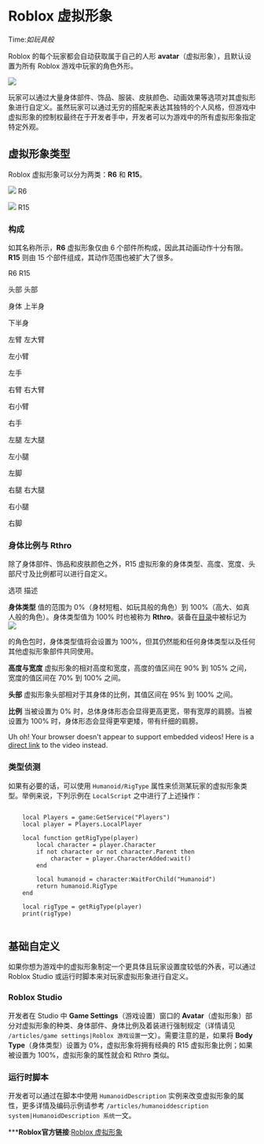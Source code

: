# Roblox 虚拟形象 
Time:<em>如玩具般</em>

Roblox 的每个玩家都会自动获取属于自己的人形 **avatar**（虚拟形象），且默认设置为所有 Roblox 游戏中玩家的角色外形。

![](https://developer.roblox.com/assets/blt6a63b94b291e70ec/Roblox-Avatars-Rthro-Lineup.jpg)

玩家可以通过大量身体部件、饰品、服装、皮肤颜色、动画效果等选项对其虚拟形象进行自定义。虽然玩家可以通过无穷的搭配来表达其独特的个人风格，但游戏中虚拟形象的控制权最终在于开发者手中，开发者可以为游戏中的所有虚拟形象指定特定外观。

## 虚拟形象类型

Roblox 虚拟形象可以分为两类：**R6** 和 **R15**。

![](https://developer.roblox.com/assets/blt5b0824ec37238468/Avatar-Type-R6.jpg) R6

![](https://developer.roblox.com/assets/blt9bbf4f91c34a24da/Avatar-Type-Rthro.jpg) R15

### 构成

如其名称所示，**R6** 虚拟形象仅由 6 个部件所构成，因此其动画动作十分有限。**R15** 则由 15 个部件组成，其动作范围也被扩大了很多。

R6
R15

头部
头部

身体
上半身

下半身

左臂
左大臂

左小臂

左手

右臂
右大臂

右小臂

右手

左腿
左大腿

左小腿

左脚

右腿
右大腿

右小腿

右脚

### 身体比例与 Rthro

除了身体部件、饰品和皮肤颜色之外，R15 虚拟形象的身体类型、高度、宽度、头部尺寸及比例都可以进行自定义。

选项 描述

**身体类型**
值的范围为 0%（身材短粗、如玩具般的角色）到 100%（高大、如真人般的角色）。身体类型值为 100% 时也被称为 **Rthro**。装备在[目录](https://www.roblox.com/catalog/?Category=4&Subcategory=37&Direction=2)中被标记为 ![](https://developer.roblox.com/assets/bltc604d13bcf308703/Rthro-Label-Small.png)

 的角色包时，身体类型值将会设置为 100%，但其仍然能和任何身体类型以及任何其他虚拟形象部件共同使用。

**高度与宽度**
虚拟形象的相对高度和宽度，高度的值区间在 90% 到 105% 之间，宽度的值区间在 70% 到 100% 之间。

**头部**
虚拟形象头部相对于其身体的比例，其值区间在 95% 到 100% 之间。

**比例**
当被设置为 0% 时，总体身体形态会显得更高更宽，带有宽厚的肩膀。当被设置为 100% 时，身体形态会显得更窄更矮，带有纤细的肩膀。

Uh oh! Your browser doesn't appear to support embedded videos! Here is a [direct link](/zh-cn/assets/blt8aed6666fb2796f8/Rthro-Scaling-640x360.mp4) to the video instead. 

### 类型侦测

如果有必要的话，可以使用 `Humanoid/RigType` 属性来侦测某玩家的虚拟形象类型。举例来说，下列示例在 `LocalScript` 之中进行了上述操作：

```    
    
    local Players = game:GetService("Players")
    local player = Players.LocalPlayer
    
    local function getRigType(player)
    	local character = player.Character
    	if not character or not character.Parent then
    		character = player.CharacterAdded:wait()
    	end
    
    	local humanoid = character:WaitForChild("Humanoid")
    	return humanoid.RigType
    end
    
    local rigType = getRigType(player)
    print(rigType)


```
## 基础自定义

如果你想为游戏中的虚拟形象制定一个更具体且玩家设置度较低的外表，可以通过 Roblox Studio 或运行时脚本来对玩家虚拟形象进行自定义。

### Roblox Studio

开发者在 Studio 中 **Game Settings**（游戏设置）窗口的 **Avatar**（虚拟形象）部分对虚拟形象的种类、身体部件、身体比例及着装进行强制规定（详情请见 `/articles/game settings|Roblox 游戏设置`一文）。需要注意的是，如果将 **Body Type**（身体类型）设置为 0%，虚拟形象将拥有经典的 R15 虚拟形象比例；如果被设置为 100%，虚拟形象的属性就会和 Rthro 类似。

### 运行时脚本

开发者可以通过在脚本中使用 `HumanoidDescription` 实例来改变虚拟形象的属性，更多详情及编码示例请参考 `/articles/humanoiddescription system|HumanoidDescription 系统`一文。



***__Roblox官方链接__:[Roblox 虚拟形象](https://developer.roblox.com/zh-cn/articles/roblox-avatars)